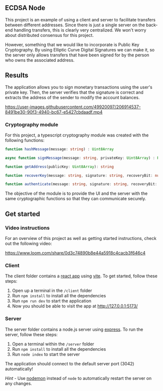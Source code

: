 ## ECDSA Node

This project is an example of using a client and server to facilitate transfers between different addresses. Since there is just a single server on the back-end handling transfers, this is clearly very centralized. We won't worry about distributed consensus for this project.

However, something that we would like to incorporate is Public Key Cryptography. By using Elliptic Curve Digital Signatures we can make it, so the server only allows transfers that have been signed for by the person who owns the associated address.

## Results
The application allows you to sign monetary transactions using the user's private key. Then, the server verifies that the signature is correct and extracts the address of the sender to modify the account balances.

https://user-images.githubusercontent.com/49920097/206914537-8491be30-90f3-4940-bc67-e5427cbdaadf.mp4

### Cryptography module
For this project, a typescript cryptography module was created with the following functions:
```typescript
function hashMessage(message: string) : Uint8Array

async function signMessage(message: string, privateKey: Uint8Array) : Promise<[string, number]>

function getAddress(publicKey: Uint8Array): string

function recoverKey(message: string, signature: string, recoveryBit: number): Uint8Array

function authenticate(message: string, signature: string, recoveryBit: number): [boolean, string]
```

The objective of the module is to provide the UI and the server with the same cryptographic functions so that they can communicate securely.

## Get started

### Video instructions
For an overview of this project as well as getting started instructions, check out the following video:

https://www.loom.com/share/0d3c74890b8e44a5918c4cacb3f646c4

### Client

The client folder contains a [react app](https://reactjs.org/) using [vite](https://vitejs.dev/). To get started, follow these steps:

1. Open up a terminal in the `/client` folder
2. Run `npm install` to install all the dependencies
3. Run `npm run dev` to start the application 
4. Now you should be able to visit the app at http://127.0.0.1:5173/

### Server

The server folder contains a node.js server using [express](https://expressjs.com/). To run the server, follow these steps:

1. Open a terminal within the `/server` folder 
2. Run `npm install` to install all the dependencies 
3. Run `node index` to start the server 

The application should connect to the default server port (3042) automatically! 

_Hint_ - Use [nodemon](https://www.npmjs.com/package/nodemon) instead of `node` to automatically restart the server on any changes.



